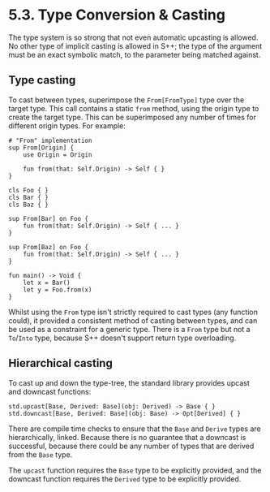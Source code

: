 # 5.3. Type Conversion & Casting

The type system is so strong that not even automatic upcasting is allowed. No other type of implicit casting is allowed
in S++; the type of the argument must be an exact symbolic match, to the parameter being matched against.

## Type casting

To cast between types, superimpose the `From[FromType]` type over the target type. This call contains a static `from`
method, using the origin type to create the target type. This can be superimposed any number of times for different
origin types. For example:

```
# "From" implementation
sup From[Origin] {
    use Origin = Origin
    
    fun from(that: Self.Origin) -> Self { }
}
```

```
cls Foo { }
cls Bar { }
cls Baz { }

sup From[Bar] on Foo {
    fun from(that: Self.Origin) -> Self { ... }
}

sup From[Baz] on Foo {
    fun from(that: Self.Origin) -> Self { ... }
}

fun main() -> Void {
    let x = Bar()
    let y = Foo.from(x)
}
```

Whilst using the `From` type isn't strictly required to cast types (any function could), it provided a consistent method
of casting between types, and can be used as a constraint for a generic type. There is a `From` type but not
a `To`/`Into` type, because S++ doesn't support return type overloading.

## Hierarchical casting

To cast up and down the type-tree, the standard library provides upcast and downcast functions:

```
std.upcast[Base, Derived: Base](obj: Derived) -> Base { }
std.downcast[Base, Derived: Base](obj: Base) -> Opt[Derived] { }
```

There are compile time checks to ensure that the `Base` and `Derive` types are hierarchically, linked. Because there is
no guarantee that a downcast is successful, because there could be any number of types that are derived from the `Base`
type.

The `upcast` function requires the `Base` type to be explicitly provided, and the downcast function requires
the `Derived` type to be explicitly provided.
